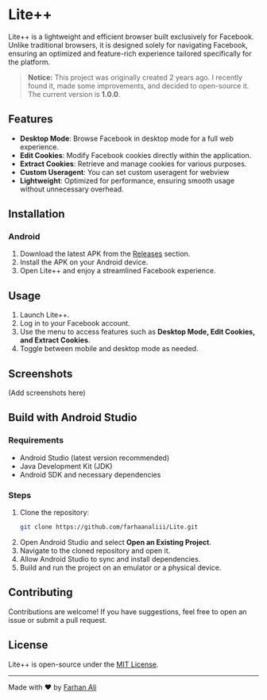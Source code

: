 # Lite++

Lite++ is a lightweight and efficient browser built exclusively for Facebook. Unlike traditional browsers, it is designed solely for navigating Facebook, ensuring an optimized and feature-rich experience tailored specifically for the platform.

> **Notice:** This project was originally created 2 years ago. I recently found it, made some improvements, and decided to open-source it. The current version is **1.0.0**.

## Features

- **Desktop Mode**: Browse Facebook in desktop mode for a full web experience.
- **Edit Cookies**: Modify Facebook cookies directly within the application.
- **Extract Cookies**: Retrieve and manage cookies for various purposes.
- **Custom Useragent**: You can set custom useragent for webview
- **Lightweight**: Optimized for performance, ensuring smooth usage without unnecessary overhead.

## Installation

### Android

1. Download the latest APK from the [Releases](https://github.com/farhaanaliii/Lite/releases) section.
2. Install the APK on your Android device.
3. Open Lite++ and enjoy a streamlined Facebook experience.

## Usage

1. Launch Lite++.
2. Log in to your Facebook account.
3. Use the menu to access features such as **Desktop Mode, Edit Cookies, and Extract Cookies**.
4. Toggle between mobile and desktop mode as needed.

## Screenshots

(Add screenshots here)

## Build with Android Studio

### Requirements
- Android Studio (latest version recommended)
- Java Development Kit (JDK)
- Android SDK and necessary dependencies

### Steps
1. Clone the repository:
   ```sh
   git clone https://github.com/farhaanaliii/Lite.git
   ```
2. Open Android Studio and select **Open an Existing Project**.
3. Navigate to the cloned repository and open it.
4. Allow Android Studio to sync and install dependencies.
5. Build and run the project on an emulator or a physical device.

## Contributing

Contributions are welcome! If you have suggestions, feel free to open an issue or submit a pull request.

## License

Lite++ is open-source under the [MIT License](LICENSE).

---

Made with ❤️ by [Farhan Ali](https://github.com/farhaanaliii)

